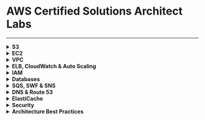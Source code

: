 # AWS Certified Solutions Architect Labs

---

<details>
<summary><b>S3</b></summary><p>

1. Create an Amazon Simple Storage Service (Amazon S3).

![](/images/create-bucket.png)

2. Upload, Make Public, Rename, and Delete Objects in Your Bucket.

![](/images/upload.png)

![](/images/make-public.png)

![](/images/delete-object.png)

3. Enable Version Control

3.1 Enable Versioning

![](/images/versioning-1.png)

3.2 Create Multiple Versions of an Object

![](/images/versions.png)

4. Enable Static Hosting on Your Bucket

![](/images/static-website-2.png)

![](/images/static-website.png)

</p></details>

<details>
<summary><b>EC2</b></summary><p>

## Launch and Connect to a Linux Instance

In this exercise, I launched a Linux instance and connected to it through SSH.

The instance has the following configuration:

- AMI: Ubuntu 18
- Instance Type: t2-micro
- Network: default
- Subnet: No preference
- Auto-assign Public IP: Enable
- user data box:

```
#!/bin/bash
yum update -y
yum install -y httpd
yum install -y wget
chkconfig httpd on
cd /var/www/html
service httpd start
```

- Add Tags:

Key: Name
Value: Webserver

- Security group with the following values:

Security group name: CSALab
Description: CSALab

- Add Rule, and set the following values (leave the default SSH rule):

Type: HTTP
Source: My IP

---

![](/images/ec2-1.png)

![](/images/ec2-ssh.png)

---

## Launch a Spot Instance

In this exercise, I created a Spot Instance.

![](/images/spot.png)

---

## Create an Amazon EBS Volume and Show That It Remains After the Instance Is Terminated

In this exercise, I demonstrated how an Amazon EBS volume persists beyond the life of an
instance.

I created an EC2 instance and added a second Amazon EBS volume of size 50 GB.

After terminating the instance, the boot drive is destroyed, but the additional Amazon EBS volume remains and now says Available.

![](/images/ebs-1.png)

---

## Take a Snapshot and Restore

![](/images/snapshot.png)

![](/images/restore-volume-1.png)

![](/images/restore-volume-2.png)

</p></details>

<details>
<summary><b>VPC</b></summary><p>

# Create a Custom Amazon VPC

![](/images/create-vpc.png)

# Create Two Subnets for Your Custom Amazon VPC

1. Create a subnet with a CIDR block equal to 192.168.1.0/24. Create the subnet in the Amazon VPC from above exercise 4.1, and specify an Availability Zone for the subnet (for example, US-East-1a).

2. Create a subnet with a CIDR block equal to 192.168.2.0/24. Create the subnet in the Amazon VPC from above exercise 4.1, and specify a different Availability Zone for the subnet than previously specified (for example, US-East-1b).

![](/images/create-subnets.png)

---

# Connect Your Custom Amazon VPC to the Internet and Establish Routing

1. Create an internet gateway and attach it to your custom Amazon VPC.

![](/images/create-igw.png)

2. Add a route to the main route table for your custom Amazon VPC that directs Internet traffic (0.0.0.0/0) to the IGW.

![](/images/update-route-table.png)

3. Create a NAT gateway, place it in the public subnet of your custom Amazon VPC, and assign it an EIP.

![](/images/create-nat.png)

4. Create a new route table and place it within your custom Amazon VPC. Add a route to it that directs Internet traffic (0.0.0.0/0) to the NAT gateway and associate it with the private subnet.

![](/images/create-route-table.png)

You have now created a connection to the Internet for resources within your Amazon VPC. You established routing rules that direct Internet traffic to the IGW regardless of the originating subnet.

</p></details>

<details>
<summary><b>ELB, CloudWatch & Auto Scaling</b></summary><p>

# Application Load Balancer Lab

1. Setup base infrastructure:

- VPC

![](/images/vpc.png)

- create 4 subnets in the above VPC, 2 public(for the elb), 2 private(for the ec2 instances)

![](/images/subnets.png)

- create an internet gateway for internet access for public subnets

![](/images/igw.png)

- attach igw to the vpc

![](/images/attach-igw.png)

- create a NAT gateway in a public subnet(this will provide internet access to VM's in the private subnets)

![](/images/nat.png)

- add routes to the route table of the above vpc to allow internet connectivity (remember, every VPC has a default route table)

![](/images/route1.png)

- associate public subnets to this route table

![](/images/ass-pub-sub.png)

- create route table for NAT gateway

![](/images/nat-route.png)

- edit routes for above route table to allow internet traffic

![](/images/route2.png)

- associate private subnets to this route table

![](/images/ass-priv-sub.png)

Now that have created the base infra, create the EC2 instances

- create 2 EC2 instances, one in each private subnet . In user data add bash script to install web server

```
#!/bin/bash
yum install httpd -y
systemctl enable httpd
echo '<h1>This is instance1"</h1>' > /var/www/html/index.html
systemctl start httpd
```

![](/images/ec2.png)

- create an application load balancer

![](/images/elb.png)

- create a target group with the 2 instances

![](/images/target.png)

- edit the security group for the instances. Edit inbound rules to allow the load balancer to send traffic to the instances

![](/images/edit-sg.png)

- Go back to target group dashboard to confirm the health status of the EC2 instances

![](/images/health.png)

---

# Launch Configuration & Scaling Group

AWS now recommends using a launch template instead of a lauch configuration, so I created a launch templete and used it to create an auto-scaling group.

![](/images/lt.png)

![](/images/asg.png)

</p></details>

<details>
<summary><b>IAM</b></summary><p>

# Create an IAM Group

In this exercise, I create a group for all IAM administrator users and assign the proper permissions to the new group.

1. Log in as the root user.
2. Create an IAM group called Administrators.
3. Attach the managed policy, IAMFullAccess, to the Administrators group.

![](/images/group.png)

---

# Create an IAM User

Here I create an IAM user who can perform all administrative IAM functions.

1. While logged in as the root user, create a new IAM user called Administrator.
2. Add your new user to the Administrators group.
3. On the Details page for the administrator user, create a password.

![](/images/user.png)

</p></details>

<details>
<summary><b>Databases</b></summary><p>

</p></details>

<details>
<summary><b>SQS, SWF & SNS</b></summary><p>

</p></details>

<details>
<summary><b>DNS & Route 53</b></summary><p>

</p></details>

<details>
<summary><b>ElastiCache</b></summary><p>

</p></details>

<details>
<summary><b>Security</b></summary><p>

</p></details>

<details>
<summary><b>Architecture Best Practices</b></summary><p>

</p></details>
